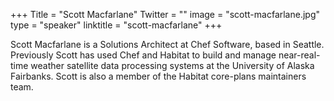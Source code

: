 +++
Title = "Scott Macfarlane"
Twitter = ""
image = "scott-macfarlane.jpg"
type = "speaker"
linktitle = "scott-macfarlane"
+++

Scott Macfarlane is a Solutions Architect at Chef Software, based in Seattle. Previously Scott has used Chef and Habitat to build and manage near-real-time weather satellite data processing systems at the University of Alaska Fairbanks.  Scott is also a member of the Habitat core-plans maintainers team. 